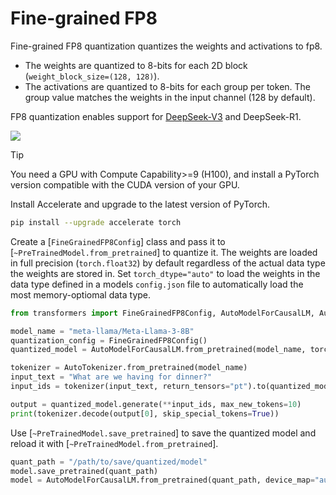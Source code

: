 <!--Copyright 2025 The HuggingFace Team. All rights reserved.

Licensed under the Apache License, Version 2.0 (the "License"); you may not use this file except in compliance with
the License. You may obtain a copy of the License at

http://www.apache.org/licenses/LICENSE-2.0

Unless required by applicable law or agreed to in writing, software distributed under the License is distributed on
an "AS IS" BASIS, WITHOUT WARRANTIES OR CONDITIONS OF ANY KIND, either express or implied. See the License for the
specific language governing permissions and limitations under the License.

⚠️ Note that this file is in Markdown but contain specific syntax for our doc-builder (similar to MDX) that may not be
rendered properly in your Markdown viewer.

-->

# Fine-grained FP8

Fine-grained FP8 quantization quantizes the weights and activations to fp8.

- The weights are quantized to 8-bits for each 2D block (`weight_block_size=(128, 128)`).
- The activations are quantized to 8-bits for each group per token. The group value matches the weights in the input channel (128 by default).

FP8 quantization enables support for [DeepSeek-V3](https://hf.co/papers/2412.19437) and DeepSeek-R1.

<div class="flex justify-center">
    <img src="https://huggingface.co/datasets/huggingface/documentation-images/resolve/b7b3b34bf826a6423ea82ffc57ecac80c46c3c76/transformers/quantization/quantization_deepseek.png">
</div>

> [!TIP]
> You need a GPU with Compute Capability>=9 (H100), and install a PyTorch version compatible with the CUDA version of your GPU.

Install Accelerate and upgrade to the latest version of PyTorch.

```bash
pip install --upgrade accelerate torch
```

Create a [`FineGrainedFP8Config`] class and pass it to [`~PreTrainedModel.from_pretrained`] to quantize it. The weights are loaded in full precision (`torch.float32`) by default regardless of the actual data type the weights are stored in. Set `torch_dtype="auto"` to load the weights in the data type defined in a models `config.json` file to automatically load the most memory-optiomal data type.

```py
from transformers import FineGrainedFP8Config, AutoModelForCausalLM, AutoTokenizer

model_name = "meta-llama/Meta-Llama-3-8B"
quantization_config = FineGrainedFP8Config()
quantized_model = AutoModelForCausalLM.from_pretrained(model_name, torch_dtype="auto", device_map="auto", quantization_config=quantization_config)

tokenizer = AutoTokenizer.from_pretrained(model_name)
input_text = "What are we having for dinner?"
input_ids = tokenizer(input_text, return_tensors="pt").to(quantized_model.device.type)

output = quantized_model.generate(**input_ids, max_new_tokens=10)
print(tokenizer.decode(output[0], skip_special_tokens=True))
```

Use [`~PreTrainedModel.save_pretrained`] to save the quantized model and reload it with [`~PreTrainedModel.from_pretrained`].

```py
quant_path = "/path/to/save/quantized/model"
model.save_pretrained(quant_path)
model = AutoModelForCausalLM.from_pretrained(quant_path, device_map="auto")
```